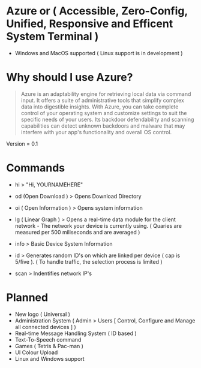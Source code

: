 # Azure or ( Accessible, Zero-Config, Unified, Responsive and Efficent System Terminal )
 - Windows and MacOS supported ( Linux support is in development )

# Why should I use Azure?

 > Azure is an adaptability engine for retrieving local data via command input. It offers a suite of administrative tools that simplify complex data into digestible insights. With Azure, you can take complete control of your operating system and customize settings to suit the specific needs of your users. Its backdoor defendability and scanning capabilities can detect unknown backdoors and malware that may interfere with your app's functionality and overall OS control.


Version = 0.1

# Commands

- hi > "Hi, YOURNAMEHERE"

- od (Open Download ) > Opens Download Directory

- oi ( Open Information ) > Opens system information 

- lg ( Linear Graph ) > Opens a real-time data module for the client network - The network your device is currently using. ( Quaries are measured per 500 miliseconds and are averaged )

- info > Basic Device System Information

- id > Generates random ID's on which are linked per device ( cap is 5/five ). ( To handle traffic, the selection process is limited )

- scan > Indentifies network IP's

# Planned
- New logo ( Universal )
- Administration System ( Admin > Users  [ Control, Configure and Manage all connected devices ] )
- Real-time Message Handling System ( ID based )
- Text-To-Speech command
- Games ( Tetris & Pac-man )
- UI Colour Upload
- Linux and Windows support

